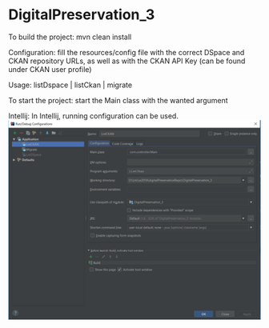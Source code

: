 # DigitalPreservation_3

To build the project: mvn clean install

Configuration: fill the resources/config file with the correct DSpace and CKAN repository URLs, as 
well as with the CKAN API Key (can be found under CKAN user profile)

Usage: listDspace | listCkan | migrate

To start the project: start the Main class with the wanted argument

Intellij:
In Intellij, running configuration can be used.
![Screenshot](Screenshot.png)

